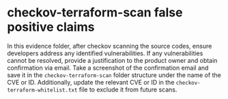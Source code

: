 # checkov-terraform-scan false positive claims

In this evidence folder, after checkov scanning the source codes, ensure developers address any identified vulnerabilities. If any vulnerabilities cannot be resolved, provide a justification to the product owner and obtain confirmation via email. Take a screenshot of the confirmation email and save it in the `checkov-terraform-scan` folder structure under the name of the CVE or ID. Additionally, update the relevant CVE or ID in the `checkov-terraform-whitelist.txt` file to exclude it from future scans.